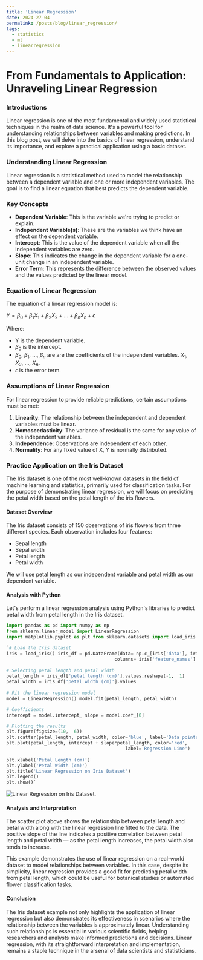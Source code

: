 ```yaml
---
title: 'Linear Regression'
date: 2024-27-04
permalink: /posts/blog/linear_regression/
tags:
  - statistics
  - ml
  - linearregression
---
```



# **From Fundamentals to Application: Unraveling Linear Regression**

### Introductions

Linear regression is one of the most fundamental and widely used statistical techniques in the realm of data science. It's a powerful tool for understanding relationships between variables and making predictions. In this blog post, we will delve into the basics of linear regression, understand its importance, and explore a practical application using a basic dataset.

### Understanding Linear Regression

Linear regression is a statistical method used to model the relationship between a dependent variable and one or more independent variables. The goal is to find a linear equation that best predicts the dependent variable.

### Key Concepts

-   **Dependent Variable**: This is the variable we're trying to predict or explain.
-   **Independent Variable(s)**: These are the variables we think have an effect on the dependent variable.
-   **Intercept**: This is the value of the dependent variable when all the independent variables are zero.
-   **Slope**: This indicates the change in the dependent variable for a one-unit change in an independent variable.
-   **Error Term**: This represents the difference between the observed values and the values predicted by the linear model.

### Equation of Linear Regression

The equation of a linear regression model is:

$Y = {\beta_{0}}+{\beta_{1}}X_{1}+{\beta_{2}}X_{2}+...+{\beta_{n}}X_{n}+\epsilon$

Where:
- Y is the dependent variable.
- ${\beta_{0}}$ is the intercept. 
- ${\beta_{0}}$, ${\beta_{1}}$, ..., ${\beta_{n}}$ are are the coefficients of the independent variables. $X_{1}$, $X_{2}$, ..., $X_{n}$.
- $\epsilon$ is the error term.

### Assumptions of Linear Regression

For linear regression to provide reliable predictions, certain assumptions must be met:

1.  **Linearity**: The relationship between the independent and dependent variables must be linear.
2.  **Homoscedasticity**: The variance of residual is the same for any value of the independent variables.
3.  **Independence**: Observations are independent of each other.
4.  **Normality**: For any fixed value of X, Y is normally distributed.

### Practice Application on the Iris Dataset

The Iris dataset is one of the most well-known datasets in the field of machine learning and statistics, primarily used for classification tasks. For the purpose of demonstrating linear regression, we will focus on predicting the petal width based on the petal length of the iris flowers.

#### Dataset Overview

The Iris dataset consists of 150 observations of iris flowers from three different species. Each observation includes four features:

-   Sepal length
-   Sepal width
-   Petal length
-   Petal width

We will use petal length as our independent variable and petal width as our dependent variable.

#### Analysis with Python

Let's perform a linear regression analysis using Python's libraries to predict petal width from petal length in the Iris dataset.

```python
import pandas as pd import numpy as np
from sklearn.linear_model import LinearRegression 
import matplotlib.pyplot as plt from sklearn.datasets import load_iris

`# Load the Iris dataset  
iris = load_iris() iris_df = pd.DataFrame(data= np.c_[iris['data'], iris['target']],
										columns= iris['feature_names'] + ['target'])  
										
# Selecting petal length and petal width  
petal_length = iris_df['petal length (cm)'].values.reshape(-1,  1) 
petal_width = iris_df['petal width (cm)'].values 
 
# Fit the linear regression model  
model = LinearRegression() model.fit(petal_length, petal_width)  

# Coefficients  
intercept = model.intercept_ slope = model.coef_[0]  

# Plotting the results
plt.figure(figsize=(10,  6)) 
plt.scatter(petal_length, petal_width, color='blue', label='Data points')
plt.plot(petal_length, intercept + slope*petal_length, color='red',
											label='Regression Line') 
											
plt.xlabel('Petal Length (cm)') 
plt.ylabel('Petal Width (cm)') 
plt.title('Linear Regression on Iris Dataset') 
plt.legend() 
plt.show()`
```

![Linear Regression on Iris Dataset.](@assets/images/iris.png)



#### Analysis and Interpretation

The scatter plot above shows the relationship between petal length and petal width along with the linear regression line fitted to the data. The positive slope of the line indicates a positive correlation between petal length and petal width — as the petal length increases, the petal width also tends to increase.

This example demonstrates the use of linear regression on a real-world dataset to model relationships between variables. In this case, despite its simplicity, linear regression provides a good fit for predicting petal width from petal length, which could be useful for botanical studies or automated flower classification tasks.

#### Conclusion

The Iris dataset example not only highlights the application of linear regression but also demonstrates its effectiveness in scenarios where the relationship between the variables is approximately linear. Understanding such relationships is essential in various scientific fields, helping researchers and analysts make informed predictions and decisions. Linear regression, with its straightforward interpretation and implementation, remains a staple technique in the arsenal of data scientists and statisticians.